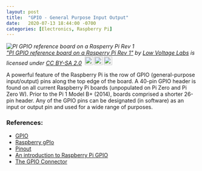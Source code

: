 ```yaml
---
layout: post
title:  "GPIO - General Purpose Input Output"
date:   2020-07-13 18:44:00 -0700
categories: [Electronics, Raspberry Pi]
---
```


<p style="font-size: 0.9rem;font-style: italic;"><img style="display: block;" src="https://live.staticflickr.com/8251/8603486654_c2c2f740b7_b.jpg" alt="PI GPIO reference board on a Rasperry Pi Rev 1"><a href="https://www.flickr.com/photos/41552338@N03/8603486654">"PI GPIO reference board on a Rasperry Pi Rev 1"</a><span> by <a href="https://www.flickr.com/photos/41552338@N03">Low Voltage Labs</a></span> is licensed under <a href="https://creativecommons.org/licenses/by-sa/2.0/?ref=ccsearch&atype=html" style="margin-right: 5px;">CC BY-SA 2.0</a><a href="https://creativecommons.org/licenses/by-sa/2.0/?ref=ccsearch&atype=html" target="_blank" rel="noopener noreferrer" style="display: inline-block;white-space: none;margin-top: 2px;margin-left: 3px;height: 22px !important;"><img style="height: inherit;margin-right: 3px;display: inline-block;" src="https://search.creativecommons.org/static/img/cc_icon.svg" /><img style="height: inherit;margin-right: 3px;display: inline-block;" src="https://search.creativecommons.org/static/img/cc-by_icon.svg" /><img style="height: inherit;margin-right: 3px;display: inline-block;" src="https://search.creativecommons.org/static/img/cc-sa_icon.svg" /></a></p>

A powerful feature of the Raspberry Pi is the row of GPIO (general-purpose input/output) 
pins along the top edge of the board. A 40-pin GPIO header is found on all current Raspberry 
Pi boards (unpopulated on Pi Zero and Pi Zero W). Prior to the Pi 1 Model B+ (2014), boards
comprised a shorter 26-pin header.
Any of the GPIO pins can be designated (in software) as an input or output pin and used for a wide range of purposes.

### References:
- [GPIO](https://www.raspberrypi.org/documentation/usage/gpio/)
- [Raspberry gPIo](https://learn.sparkfun.com/tutorials/raspberry-gpio/all)
- [Pinout](https://pinout.xyz/)
- [An introduction to Raspberry Pi GPIO](https://thepihut.com/blogs/raspberry-pi-tutorials/an-introduction-to-raspberry-pi-gpio)
- [The GPIO Connector](https://learn.adafruit.com/adafruits-raspberry-pi-lesson-4-gpio-setup/the-gpio-connector)